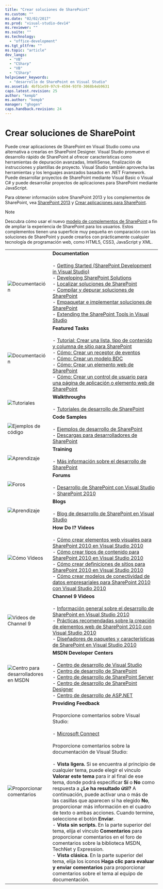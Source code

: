 ```yaml
---
title: "Crear soluciones de SharePoint"
ms.custom: ""
ms.date: "02/02/2017"
ms.prod: "visual-studio-dev14"
ms.reviewer: ""
ms.suite: ""
ms.technology: 
  - "office-development"
ms.tgt_pltfrm: ""
ms.topic: "article"
dev_langs: 
  - "VB"
  - "CSharp"
  - "VB"
  - "CSharp"
helpviewer_keywords: 
  - "desarrollo de SharePoint en Visual Studio"
ms.assetid: 4bfb1e59-97c9-4594-93f8-3068b4eb9631
caps.latest.revision: 25
author: "kempb"
ms.author: "kempb"
manager: "ghogen"
caps.handback.revision: 24
---
```

# Crear soluciones de SharePoint
  Puede crear aplicaciones de SharePoint en Visual Studio como una alternativa a crearlas en SharePoint Designer. Visual Studio promueve el desarrollo rápido de SharePoint al ofrecer características como herramientas de depuración avanzadas, IntelliSense, finalización de instrucciones y plantillas de proyecto. Visual Studio también aprovecha las herramientas y los lenguajes avanzados basados en .NET Framework. Puede desarrollar proyectos de SharePoint mediante Visual Basic o Visual C\# y puede desarrollar proyectos de aplicaciones para SharePoint mediante JavaScript.  
  
 Para obtener información sobre SharePoint 2013 y los complementos de SharePoint, vea [SharePoint 2013](http://msdn.microsoft.com/library/jj162979.aspx) y [Crear aplicaciones para SharePoint](http://msdn.microsoft.com/library/office/apps/jj163230%28v=office.15%29.aspx).  
  
> [!NOTE]  
>  Descubra cómo usar el nuevo [modelo de complementos de SharePoint](https://msdn.microsoft.com/library/office/fp179930.aspx) a fin de ampliar la experiencia de SharePoint para los usuarios. Estos complementos tienen una superficie muy pequeña en comparación con las soluciones de SharePoint y puede crearlos con prácticamente cualquier tecnología de programación web, como HTML5, CSS3, JavaScript y XML.  
  
|||  
|-|-|  
|![Documentación](../sharepoint/media/vs-icon-documentation.png "Documentación")|**Documentation**<br /><br /> -   [Getting Started &#40;SharePoint Development in Visual Studio&#41;](../sharepoint/getting-started-sharepoint-development-in-visual-studio.md)<br />-   [Developing SharePoint Solutions](../sharepoint/developing-sharepoint-solutions.md)<br />-   [Localizar soluciones de SharePoint](../sharepoint/localizing-sharepoint-solutions.md)<br />-   [Compilar y depurar soluciones de SharePoint](../sharepoint/building-and-debugging-sharepoint-solutions.md)<br />-   [Empaquetar e implementar soluciones de SharePoint](../sharepoint/packaging-and-deploying-sharepoint-solutions.md)<br />-   [Extending the SharePoint Tools in Visual Studio](../sharepoint/extending-the-sharepoint-tools-in-visual-studio.md)|  
|![Documentación](../sharepoint/media/vs-icon-documentation.png "Documentación")|**Featured Tasks**<br /><br /> -   [Tutorial: Crear una lista, tipo de contenido y columna de sitio para SharePoint](../sharepoint/walkthrough-create-a-site-column-content-type-and-list-for-sharepoint.md)<br />-   [Cómo: Crear un receptor de eventos](../sharepoint/how-to-create-an-event-receiver.md)<br />-   [Cómo: Crear un modelo BDC](../sharepoint/how-to-create-a-bdc-model.md)<br />-   [Cómo: Crear un elemento web de SharePoint](../sharepoint/how-to-create-a-sharepoint-web-part.md)<br />-   [Cómo: Crear un control de usuario para una página de aplicación o elemento web de SharePoint](../sharepoint/how-to-create-a-user-control-for-a-sharepoint-application-page-or-web-part.md)|  
|![Tutoriales](../sharepoint/media/vs-icon-walkthroughs.png "Tutoriales")|**Walkthroughs**<br /><br /> -   [Tutoriales de desarrollo de SharePoint](../sharepoint/sharepoint-development-walkthroughs.md)|  
|![Ejemplos de código](../sharepoint/media/vs-icon-codesamples.png "Ejemplos de código")|**Code Samples**<br /><br /> -   [Ejemplos de desarrollo de SharePoint](../sharepoint/sharepoint-development-samples.md)<br />-   [Descargas para desarrolladores de SharePoint](http://msdn.microsoft.com/sharepoint/aa905690.aspx)|  
|![Aprendizaje](../sharepoint/media/vs-icon-training.png "Aprendizaje")|**Training**<br /><br /> -   [Más información sobre el desarrollo de SharePoint](http://msdn.microsoft.com/sharepoint/aa905692.aspx)|  
|![Foros](../sharepoint/media/vs-icon-forums.png "Foros")|**Forums**<br /><br /> -   [Desarrollo de SharePoint con Visual Studio](http://social.msdn.microsoft.com/Forums/vssharepointdevelopment/threads)<br />-   [SharePoint 2010](http://social.msdn.microsoft.com/Forums/category/sharepoint2010,sharepoint/)|  
|![Aprendizaje](../sharepoint/media/vs-icon-training.png "Aprendizaje")|**Blogs**<br /><br /> -   [Blog de desarrollo de SharePoint en Visual Studio](http://blogs.msdn.com/b/vssharepointtoolsblog/)|  
|![Cómo Vídeos](../sharepoint/media/vs-icon-howdoivideos.png "Cómo Vídeos")|**How Do I? Videos**<br /><br /> -   [Cómo crear elementos web visuales para SharePoint 2010 en Visual Studio 2010](http://msdn.microsoft.com/vstudio/ff623014.aspx)<br />-   [Cómo crear tipos de contenido para SharePoint 2010 en Visual Studio 2010](http://msdn.microsoft.com/vstudio/ff623016.aspx)<br />-   [Cómo crear definiciones de sitios para SharePoint 2010 en Visual Studio 2010](http://msdn.microsoft.com/vstudio/ff623012.aspx)<br />-   [Cómo crear modelos de conectividad de datos empresariales para SharePoint 2010 con Visual Studio 2010](http://msdn.microsoft.com/vstudio/ff623022.aspx)|  
|![Vídeos de Channel 9](../sharepoint/media/vs-icon-channel9videos.png "Vídeos de Channel 9")|**Channel 9 Videos**<br /><br /> -   [Información general sobre el desarrollo de SharePoint en Visual Studio 2010](http://channel9.msdn.com/posts/funkyonex/Overview-of-SharePoint-Development-in-Visual-Studio-2010/)<br />-   [Prácticas recomendadas sobre la creación de elementos web de SharePoint 2010 con Visual Studio 2010](http://channel9.msdn.com/posts/funkyonex/Best-Practices-on-Building-SharePoint-2010-Web-Parts-with-Visual-Studio-2010/)<br />-   [Diseñadores de paquetes y características de SharePoint en Visual Studio 2010](http://channel9.msdn.com/posts/funkyonex/SharePoint-Feature-and-Package-Designers-in-Visual-Studio-2010/)|  
|![Centro para desarrolladores en MSDN](../sharepoint/media/vs-icon-msdndevcenter.png "Centro para desarrolladores en MSDN")|**MSDN Developer Centers**<br /><br /> -   [Centro de desarrollo de Visual Studio](http://msdn.microsoft.com/vstudio/default.aspx)<br />-   [Centro de desarrollo de SharePoint](http://msdn.microsoft.com/sharepoint/default.aspx)<br />-   [Centro de desarrollo de SharePoint Server](http://msdn.microsoft.com/office/aa905503.aspx)<br />-   [Centro de desarrollo de SharePoint Designer](http://msdn.microsoft.com/office/bb421303.aspx)<br />-   [Centro de desarrollo de ASP.NET](http://msdn.microsoft.com/aa336522.aspx)|  
|![Proporcionar comentarios](../sharepoint/media/vs-icon-feedback.png "Proporcionar comentarios")|**Providing Feedback**<br /><br /> Proporcione comentarios sobre Visual Studio:<br /><br /> -   [Microsoft Connect](http://go.microsoft.com/fwlink/?LinkID=150463)<br /><br /> Proporcione comentarios sobre la documentación de Visual Studio:<br /><br /> -   **Vista ligera.** Si se encuentra al principio de cualquier tema, puede elegir el vínculo **Valorar este tema** para ir al final de ese tema, donde podrá especificar **Sí** o **No** como respuesta a **¿Le ha resultado útil?** A continuación, puede activar una o más de las casillas que aparecen si ha elegido **No**, proporcionar más información en el cuadro de texto o ambas acciones. Cuando termine, seleccione el botón **Enviar**.<br />-   **Vista sin scripts.** En la parte superior del tema, elija el vínculo **Comentarios** para proporcionar comentarios en el foro de comentarios sobre la biblioteca MSDN, TechNet y Expression.<br />-   **Vista clásica.** En la parte superior del tema, elija los iconos **Haga clic para evaluar y enviar comentarios** para proporcionar comentarios sobre el tema al equipo de documentación.|  
  
  